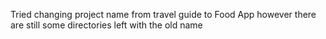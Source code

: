Tried changing project name from travel guide to Food App however there are still some directories left with the old name 

